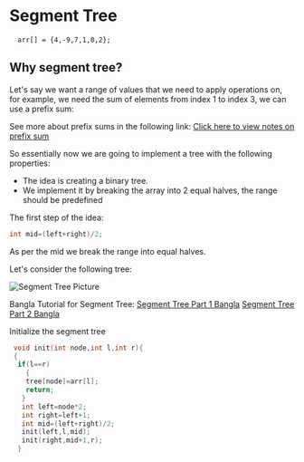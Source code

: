 # Segment Tree

```
  arr[] = {4,-9,7,1,0,2};
```

## Why segment tree?

Let's say we want a range of values that we need to apply operations on, for example, we need the sum of elements from index 1 to index 3, we can use a prefix sum:

See more about prefix sums in the following link: [Click here to view notes on prefix sum](https://github.com/mirzaazwad/Competitive-Programming/tree/main/CategoryWisePersonalNotesTutorialsAndProblemsSolved/Data%20Structures/RangeQueries/Prefix_Array)

So essentially now we are going to implement a tree with the following properties:
* The idea is creating a binary tree.
* We implement it by breaking the array into 2 equal halves, the range should be  predefined

The first step of the idea:

```cpp
int mid=(left+right)/2;
```

As per the mid we break the range into equal halves.

Let's consider the following tree:

![Segment Tree Picture](https://github.com/mirzaazwad/Competitive-Programming/blob/main/CategoryWisePersonalNotesTutorialsAndProblemsSolved/Data%20Structures/RangeQueries/SegmentTree/SegTree.png)


Bangla Tutorial for Segment Tree: [Segment Tree Part 1 Bangla](http://www.shafaetsplanet.com/?p=1557)
                                  [Segment Tree Part 2 Bangla](https://www.shafaetsplanet.com/?p=1591)

Initialize the segment tree
```cpp
 void init(int node,int l,int r){
 {
  if(l==r)
    {
    tree[node]=arr[l];
    return;
   }
   int left=node*2;
   int right=left+1;
   int mid=(left+right)/2;
   init(left,l,mid);
   init(right,mid+1,r);
  }
```


